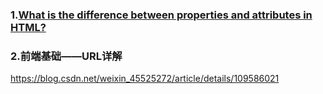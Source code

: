 

### 1.[What is the difference between properties and attributes in HTML?](https://stackoverflow.com/questions/6003819/what-is-the-difference-between-properties-and-attributes-in-html)

### 2.前端基础——URL详解

<https://blog.csdn.net/weixin_45525272/article/details/109586021>







